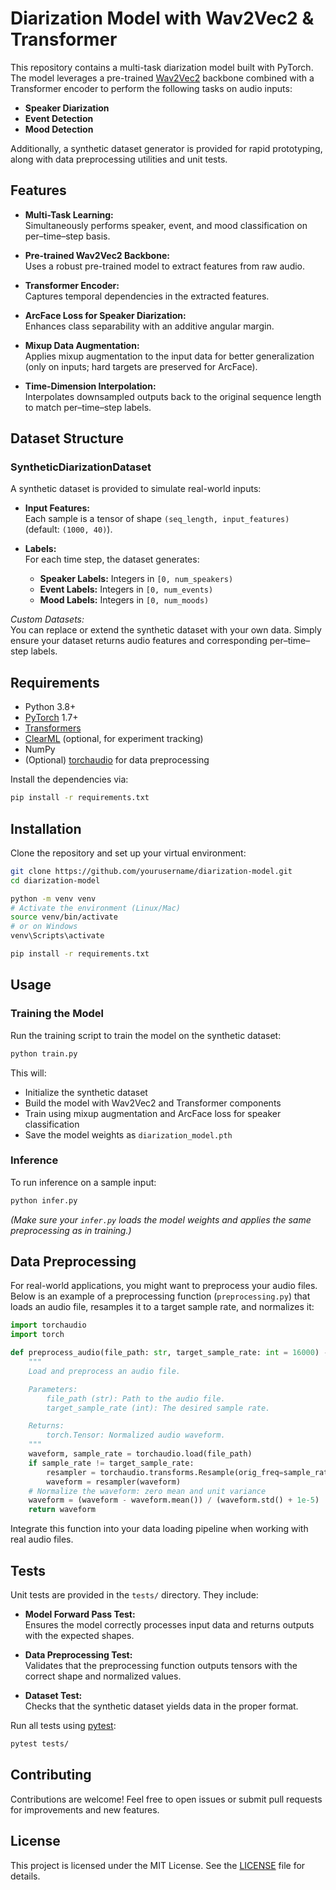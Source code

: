 # Diarization Model with Wav2Vec2 & Transformer

This repository contains a multi-task diarization model built with PyTorch. The model leverages a pre-trained [Wav2Vec2](https://huggingface.co/facebook/wav2vec2-base-960h) backbone combined with a Transformer encoder to perform the following tasks on audio inputs:
- **Speaker Diarization**
- **Event Detection**
- **Mood Detection**

Additionally, a synthetic dataset generator is provided for rapid prototyping, along with data preprocessing utilities and unit tests.


## Features

- **Multi-Task Learning:**  
  Simultaneously performs speaker, event, and mood classification on per–time–step basis.

- **Pre-trained Wav2Vec2 Backbone:**  
  Uses a robust pre-trained model to extract features from raw audio.

- **Transformer Encoder:**  
  Captures temporal dependencies in the extracted features.

- **ArcFace Loss for Speaker Diarization:**  
  Enhances class separability with an additive angular margin.

- **Mixup Data Augmentation:**  
  Applies mixup augmentation to the input data for better generalization (only on inputs; hard targets are preserved for ArcFace).

- **Time-Dimension Interpolation:**  
  Interpolates downsampled outputs back to the original sequence length to match per–time–step labels.

## Dataset Structure

### SyntheticDiarizationDataset
A synthetic dataset is provided to simulate real-world inputs:
- **Input Features:**  
  Each sample is a tensor of shape `(seq_length, input_features)` (default: `(1000, 40)`).
  
- **Labels:**  
  For each time step, the dataset generates:
  - **Speaker Labels:** Integers in `[0, num_speakers)`  
  - **Event Labels:** Integers in `[0, num_events)`  
  - **Mood Labels:** Integers in `[0, num_moods)`

*Custom Datasets:*  
You can replace or extend the synthetic dataset with your own data. Simply ensure your dataset returns audio features and corresponding per–time–step labels.

## Requirements

- Python 3.8+
- [PyTorch](https://pytorch.org/) 1.7+
- [Transformers](https://huggingface.co/transformers/)
- [ClearML](https://clear.ml/) (optional, for experiment tracking)
- NumPy
- (Optional) [torchaudio](https://pytorch.org/audio/stable/) for data preprocessing

Install the dependencies via:

```bash
pip install -r requirements.txt
```

## Installation

Clone the repository and set up your virtual environment:

```bash
git clone https://github.com/yourusername/diarization-model.git
cd diarization-model

python -m venv venv
# Activate the environment (Linux/Mac)
source venv/bin/activate
# or on Windows
venv\Scripts\activate

pip install -r requirements.txt
```

## Usage

### Training the Model

Run the training script to train the model on the synthetic dataset:

```bash
python train.py
```

This will:
- Initialize the synthetic dataset
- Build the model with Wav2Vec2 and Transformer components
- Train using mixup augmentation and ArcFace loss for speaker classification
- Save the model weights as `diarization_model.pth`

### Inference

To run inference on a sample input:

```bash
python infer.py
```

*(Make sure your `infer.py` loads the model weights and applies the same preprocessing as in training.)*

## Data Preprocessing

For real-world applications, you might want to preprocess your audio files. Below is an example of a preprocessing function (`preprocessing.py`) that loads an audio file, resamples it to a target sample rate, and normalizes it:

```python
import torchaudio
import torch

def preprocess_audio(file_path: str, target_sample_rate: int = 16000) -> torch.Tensor:
    """
    Load and preprocess an audio file.

    Parameters:
        file_path (str): Path to the audio file.
        target_sample_rate (int): The desired sample rate.

    Returns:
        torch.Tensor: Normalized audio waveform.
    """
    waveform, sample_rate = torchaudio.load(file_path)
    if sample_rate != target_sample_rate:
        resampler = torchaudio.transforms.Resample(orig_freq=sample_rate, new_freq=target_sample_rate)
        waveform = resampler(waveform)
    # Normalize the waveform: zero mean and unit variance
    waveform = (waveform - waveform.mean()) / (waveform.std() + 1e-5)
    return waveform
```

Integrate this function into your data loading pipeline when working with real audio files.

## Tests

Unit tests are provided in the `tests/` directory. They include:

- **Model Forward Pass Test:**  
  Ensures the model correctly processes input data and returns outputs with the expected shapes.

- **Data Preprocessing Test:**  
  Validates that the preprocessing function outputs tensors with the correct shape and normalized values.

- **Dataset Test:**  
  Checks that the synthetic dataset yields data in the proper format.

Run all tests using [pytest](https://docs.pytest.org/en/latest/):

```bash
pytest tests/
```

## Contributing

Contributions are welcome! Feel free to open issues or submit pull requests for improvements and new features.

## License

This project is licensed under the MIT License. See the [LICENSE](LICENSE.md) file for details.

